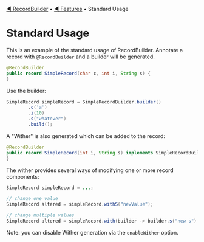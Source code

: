 [◀︎ RecordBuilder](../../README.md) • [◀︎ Features](../features.md) • Standard Usage

# Standard Usage

This is an example of the standard usage of RecordBuilder. Annotate a record with
`@RecordBuilder` and a builder will be generated.

```java
@RecordBuilder
public record SimpleRecord(char c, int i, String s) {
}
```

Use the builder:

```java
SimpleRecord simpleRecord = SimpleRecordBuilder.builder()
        .c('a')
        .i(10)
        .s("whatever")
        .build();
```

A "Wither" is also generated which can be added to the record:

```java
@RecordBuilder
public record SimpleRecord(int i, String s) implements SimpleRecordBuilder.With {
}
```

The wither provides several ways of modifying one or more record components:

```java
SimpleRecord simpleRecord = ...;

// change one value
SimpleRecord altered = simpleRecord.withS("newValue");

// change multiple values
SimpleRecord altered = simpleRecord.with(builder -> builder.s("new s").i(101));
```

Note: you can disable Wither generation via the `enableWither` option.
